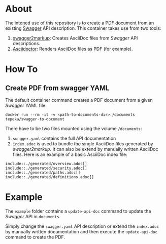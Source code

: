 # About

The intened use of this repository is to create a PDF document from an existing [Swagger](http://swagger.io/) API description. This container takes use from two tools:
1. [swagger2markup](https://github.com/Swagger2Markup): Creates AsciiDoc files from *Swagger* API descriptions.
2. [Asciidoctor](https://github.com/asciidoctor): Renders AsciiDoc files as PDF (for example).

# How To

## Create PDF from swagger YAML

The default container command creates a PDF document from a given *Swagger* YAML file.

`docker run --rm -it -v <path-to-documents-dir>:/documents tepeka/swagger-to-document`

There have to be two files mounted using the volume `/documents`:
1. `swagger.yaml` contains the full API documentation
2. `index.adoc` is used to bundle the single AsciiDoc files generated by *swagger2markup*. It can also be extend by manually written AsciiDoc files. Here is an example of a basic AsciiDoc index file:
```
include::./generated/overview.adoc[]
include::./generated/security.adoc[]
include::./generated/paths.adoc[]
include::./generated/definitions.adoc[]
```


# Example

The `example` folder contains a `update-api-doc` command to update the *Swagger* API in `documents`. 

Simply change the `swagger.yaml` API description or extend the `index.adoc` by manually written documentation and then execute the `update-api-doc` command to create the PDF.
